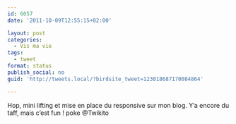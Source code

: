 ```yaml
---
id: 6057
date: '2011-10-09T12:55:15+02:00'

layout: post
categories:
  - Vis ma vie
tags:
  - tweet
format: status
publish_social: no
guid: 'http://tweets.local/?birdsite_tweet=123018687170084864'

---
```


Hop, mini lifting et mise en place du responsive sur mon blog. Y’a encore du taff, mais c’est fun ! poke @Twikito